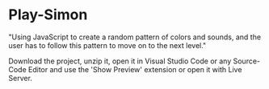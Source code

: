 # Play-Simon
"Using JavaScript to create a random pattern of colors and sounds, and the user has to follow this pattern to move on to the next level."

Download the project, unzip it, open it in Visual Studio Code or any Source-Code Editor and use the 'Show Preview' extension or open it with Live Server.
